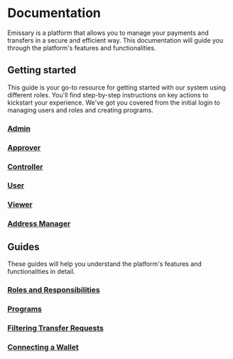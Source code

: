 # Documentation

Emissary is a platform that allows you to manage your payments and transfers in a secure and efficient way. This documentation will guide you through the platform's features and functionalities.


## Getting started

This guide is your go-to resource for getting started with our system using different roles. You'll find step-by-step instructions on key actions to kickstart your experience. We've got you covered from the initial login to managing users and roles and creating programs.

### [Admin](./get-started/admin.md)

### [Approver](./get-started/approver.md)

### [Controller](./get-started/controller.md)

### [User](./get-started/user.md)

### [Viewer](./get-started/viewer.md)

### [Address Manager](./get-started/address-manager.md)


## Guides

These guides will help you understand the platform's features and functionalities in detail.

### [Roles and Responsibilities](./guide/roles-and-responsibilities.md)

### [Programs](./guide/programs.md)

### [Filtering Transfer Requests](./guide/filtering-transfer-requests.md)

### [Connecting a Wallet](./guide/connecting-a-wallet.md)

